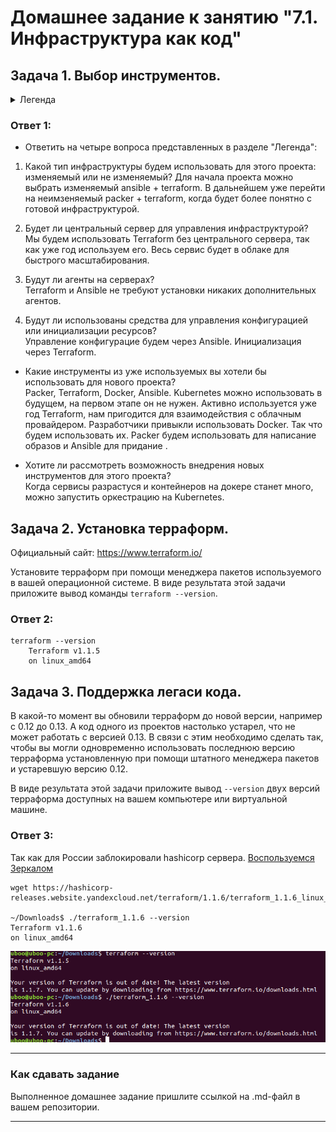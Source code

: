 # Домашнее задание к занятию "7.1. Инфраструктура как код"

## Задача 1. Выбор инструментов. 
<details><summary>Легенда</summary> 
Через час совещание на котором менеджер расскажет о новом проекте. Начать работу над которым надо 
будет уже сегодня. 
На данный момент известно, что это будет сервис, который ваша компания будет предоставлять внешним заказчикам.
Первое время, скорее всего, будет один внешний клиент, со временем внешних клиентов станет больше.

Так же по разговорам в компании есть вероятность, что техническое задание еще не четкое, что приведет к большому
количеству небольших релизов, тестирований интеграций, откатов, доработок, то есть скучно не будет.  
   
Вам, как девопс инженеру, будет необходимо принять решение об инструментах для организации инфраструктуры.
На данный момент в вашей компании уже используются следующие инструменты: 
- остатки Сloud Formation, 
- некоторые образы сделаны при помощи Packer,
- год назад начали активно использовать Terraform, 
- разработчики привыкли использовать Docker, 
- уже есть большая база Kubernetes конфигураций, 
- для автоматизации процессов используется Teamcity, 
- также есть совсем немного Ansible скриптов, 
- и ряд bash скриптов для упрощения рутинных задач.  

Для этого в рамках совещания надо будет выяснить подробности о проекте, что бы в итоге определиться с инструментами:

1. Какой тип инфраструктуры будем использовать для этого проекта: изменяемый или не изменяемый?
1. Будет ли центральный сервер для управления инфраструктурой?
1. Будут ли агенты на серверах?
1. Будут ли использованы средства для управления конфигурацией или инициализации ресурсов? 
 
В связи с тем, что проект стартует уже сегодня, в рамках совещания надо будет определиться со всеми этими вопросами.

### В результате задачи необходимо

1. Ответить на четыре вопроса представленных в разделе "Легенда". 
1. Какие инструменты из уже используемых вы хотели бы использовать для нового проекта? 
1. Хотите ли рассмотреть возможность внедрения новых инструментов для этого проекта? 

Если для ответа на эти вопросы недостаточно информации, то напишите какие моменты уточните на совещании.
</details>

### Ответ 1:
- Ответить на четыре вопроса представленных в разделе "Легенда": <br />
1. Какой тип инфраструктуры будем использовать для этого проекта: изменяемый или не изменяемый?
Для начала проекта можно выбрать изменяемый ansible + terraform. В дальнейшем уже перейти на неимзеняемый packer + terraform, когда будет более понятно с готовой инфраструктурой. 

2. Будет ли центральный сервер для управления инфраструктурой? <br />
Мы будем использовать Terraform без центрального сервера, так как уже год используем его. Весь сервис будет в облаке для быстрого масштабирования.

3. Будут ли агенты на серверах? <br />
Terraform и Ansible не требуют установки никаких дополнительных агентов.

4. Будут ли использованы средства для управления конфигурацией или инициализации ресурсов? <br />
Управление конфигурацие будем через Ansible. Инициализация через Terraform.

- Какие инструменты из уже используемых вы хотели бы использовать для нового проекта?  <br />
Packer, Terraform, Docker, Ansible. Kubernetes можно использовать в будущем, на первом этапе он не нужен.
Активно используется уже год Terraform, нам пригодится для взаимодействия с облачным провайдером. Разработчики привыкли использовать Docker. Так что будем использовать их. Packer будем использовать для написание образов и Ansible для придание .

- Хотите ли рассмотреть возможность внедрения новых инструментов для этого проекта?  <br />
Когда сервисы разрастуся и контейнеров на докере станет много, можно запустить оркестрацию на Kubernetes.

## Задача 2. Установка терраформ. 

Официальный сайт: https://www.terraform.io/

Установите терраформ при помощи менеджера пакетов используемого в вашей операционной системе.
В виде результата этой задачи приложите вывод команды `terraform --version`.

### Ответ 2:
```
terraform --version
    Terraform v1.1.5
    on linux_amd64
```
## Задача 3. Поддержка легаси кода. 

В какой-то момент вы обновили терраформ до новой версии, например с 0.12 до 0.13. 
А код одного из проектов настолько устарел, что не может работать с версией 0.13. 
В связи с этим необходимо сделать так, чтобы вы могли одновременно использовать последнюю версию терраформа установленную при помощи
штатного менеджера пакетов и устаревшую версию 0.12. 

В виде результата этой задачи приложите вывод `--version` двух версий терраформа доступных на вашем компьютере 
или виртуальной машине.

### Ответ 3:

Так как для России заблокировали hashicorp сервера. [Воспользуемся Зеркалом](https://hashicorp-releases.website.yandexcloud.net/terraform/)

```
wget https://hashicorp-releases.website.yandexcloud.net/terraform/1.1.6/terraform_1.1.6_linux_amd64.zip

~/Downloads$ ./terraform_1.1.6 --version
Terraform v1.1.6
on linux_amd64
```
<p align="center">
  <img src="./assets/hw-tr-01.png">
</p>

---

### Как cдавать задание

Выполненное домашнее задание пришлите ссылкой на .md-файл в вашем репозитории.

---
